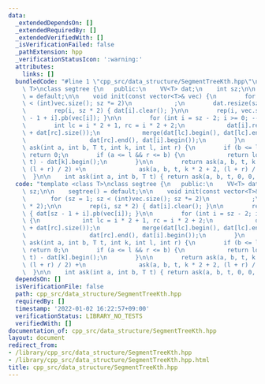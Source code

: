 ```yaml
---
data:
  _extendedDependsOn: []
  _extendedRequiredBy: []
  _extendedVerifiedWith: []
  _isVerificationFailed: false
  _pathExtension: hpp
  _verificationStatusIcon: ':warning:'
  attributes:
    links: []
  bundledCode: "#line 1 \"cpp_src/data_structure/SegmentTreeKth.hpp\"\ntemplate <class\
    \ T>\nclass segtree {\n   public:\n    VV<T> dat;\n    int sz;\n\n    segtree()\
    \ = default;\n\n    void init(const vector<T>& vec) {\n        for (sz = 1; sz\
    \ < (int)vec.size(); sz *= 2)\n            ;\n        dat.resize(sz * 2);\n\n\
    \        rep(i, sz * 2) { dat[i].clear(); }\n\n        rep(i, vec.size()) { dat[sz\
    \ - 1 + i].pb(vec[i]); }\n\n        for (int i = sz - 2; i >= 0; --i) {\n    \
    \        int lc = i * 2 + 1, rc = i * 2 + 2;\n            dat[i].resize(dat[lc].size()\
    \ + dat[rc].size());\n            merge(dat[lc].begin(), dat[lc].end(), dat[rc].begin(),\n\
    \                  dat[rc].end(), dat[i].begin());\n        }\n    }\n\n    int\
    \ ask(int a, int b, T t, int k, int l, int r) {\n        if (b <= l || r <= a)\
    \ return 0;\n        if (a <= l && r <= b) {\n            return lower_bound(ALL(dat[k]),\
    \ t) - dat[k].begin();\n        }\n\n        return ask(a, b, t, k * 2 + 1, l,\
    \ (l + r) / 2) +\n               ask(a, b, t, k * 2 + 2, (l + r) / 2, r);\n  \
    \  }\n\n    int ask(int a, int b, T t) { return ask(a, b, t, 0, 0, sz); }\n};\n"
  code: "template <class T>\nclass segtree {\n   public:\n    VV<T> dat;\n    int\
    \ sz;\n\n    segtree() = default;\n\n    void init(const vector<T>& vec) {\n \
    \       for (sz = 1; sz < (int)vec.size(); sz *= 2)\n            ;\n        dat.resize(sz\
    \ * 2);\n\n        rep(i, sz * 2) { dat[i].clear(); }\n\n        rep(i, vec.size())\
    \ { dat[sz - 1 + i].pb(vec[i]); }\n\n        for (int i = sz - 2; i >= 0; --i)\
    \ {\n            int lc = i * 2 + 1, rc = i * 2 + 2;\n            dat[i].resize(dat[lc].size()\
    \ + dat[rc].size());\n            merge(dat[lc].begin(), dat[lc].end(), dat[rc].begin(),\n\
    \                  dat[rc].end(), dat[i].begin());\n        }\n    }\n\n    int\
    \ ask(int a, int b, T t, int k, int l, int r) {\n        if (b <= l || r <= a)\
    \ return 0;\n        if (a <= l && r <= b) {\n            return lower_bound(ALL(dat[k]),\
    \ t) - dat[k].begin();\n        }\n\n        return ask(a, b, t, k * 2 + 1, l,\
    \ (l + r) / 2) +\n               ask(a, b, t, k * 2 + 2, (l + r) / 2, r);\n  \
    \  }\n\n    int ask(int a, int b, T t) { return ask(a, b, t, 0, 0, sz); }\n};"
  dependsOn: []
  isVerificationFile: false
  path: cpp_src/data_structure/SegmentTreeKth.hpp
  requiredBy: []
  timestamp: '2022-01-02 16:22:57+09:00'
  verificationStatus: LIBRARY_NO_TESTS
  verifiedWith: []
documentation_of: cpp_src/data_structure/SegmentTreeKth.hpp
layout: document
redirect_from:
- /library/cpp_src/data_structure/SegmentTreeKth.hpp
- /library/cpp_src/data_structure/SegmentTreeKth.hpp.html
title: cpp_src/data_structure/SegmentTreeKth.hpp
---
```

